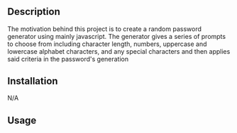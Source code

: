 # <Password Generator>

## Description
The motivation behind this project is to create a random password generator using mainly javascript. The generator gives a series of prompts to choose from including character length, numbers, uppercase and lowercase alphabet characters, and any special characters and then applies said criteria in the password's generation
## Installation
N/A


## Usage


